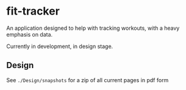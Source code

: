 # fit-tracker

An application designed to help with tracking workouts, with a heavy emphasis on data.

Currently in development, in design stage.

## Design

See `./Design/snapshots` for a zip of all current pages in pdf form
